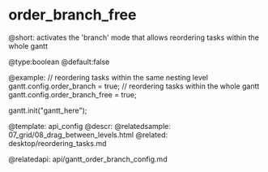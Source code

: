 order_branch_free
=============

@short:
	activates the 'branch' mode that allows reordering tasks within the whole gantt

@type:boolean 
@default:false

@example:
// reordering tasks within the same nesting level
gantt.config.order_branch = true;
// reordering tasks within the whole gantt
gantt.config.order_branch_free = true;
 
gantt.init("gantt_here");


@template:	api_config
@descr:
@relatedsample:
	07_grid/08_drag_between_levels.html
@related:
	desktop/reordering_tasks.md
	
@relatedapi:
api/gantt_order_branch_config.md

